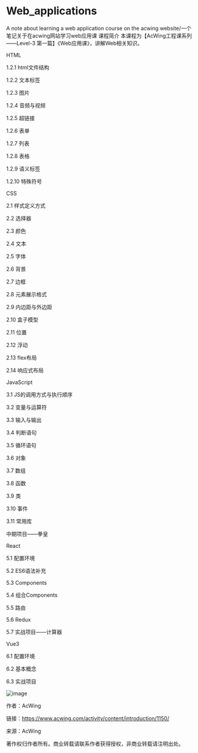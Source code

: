 # Web_applications
A note about learning a web application course on the acwing website/一个笔记关于在acwing网站学习web应用课
课程简介
本课程为【AcWing工程课系列——Level-3 第一篇】《Web应用课》，讲解Web相关知识。

HTML

1.2.1 html文件结构

1.2.2 文本标签

1.2.3 图片

1.2.4 音频与视频

1.2.5 超链接

1.2.6 表单

1.2.7 列表

1.2.8 表格

1.2.9 语义标签

1.2.10 特殊符号


CSS

2.1 样式定义方式

2.2 选择器

2.3 颜色

2.4 文本

2.5 字体

2.6 背景

2.7 边框

2.8 元素展示格式

2.9 内边距与外边距

2.10 盒子模型

2.11 位置

2.12 浮动

2.13 flex布局

2.14 响应式布局

JavaScript

3.1 JS的调用方式与执行顺序

3.2 变量与运算符

3.3 输入与输出

3.4 判断语句

3.5 循环语句

3.6 对象

3.7 数组

3.8 函数

3.9 类

3.10 事件

3.11 常用库

中期项目——拳皇

React

5.1 配置环境

5.2 ES6语法补充

5.3 Components

5.4 组合Components

5.5 路由

5.6 Redux

5.7 实战项目——计算器

Vue3

6.1 配置环境

6.2 基本概念

6.3 实战项目

![image](https://github.com/gsk21dx/Web_applications/assets/94752214/961d630e-e526-4d56-9338-94a29d181686)


作者：AcWing

链接：https://www.acwing.com/activity/content/introduction/1150/

来源：AcWing

著作权归作者所有。商业转载请联系作者获得授权，非商业转载请注明出处。
